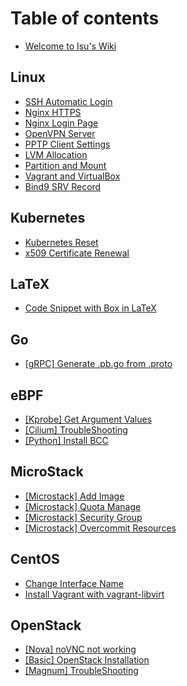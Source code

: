 # Table of contents

* [Welcome to Isu's Wiki](README.md)

## Linux

* [SSH Automatic Login](linux/ssh-automatic-login.md)
* [Nginx HTTPS](linux/nginx-https.md)
* [Nginx Login Page](linux/nginx-login-page.md)
* [OpenVPN Server](linux/openvpn-server.md)
* [PPTP Client Settings](linux/pptp-client-settings.md)
* [LVM Allocation](linux/lvm-allocation.md)
* [Partition and Mount](linux/partition-and-mount.md)
* [Vagrant and VirtualBox](linux/vagrant-and-virtualbox.md)
* [Bind9 SRV Record](linux/bind9-srv-record.md)

## Kubernetes

* [Kubernetes Reset](kubernetes/kubernetes-reset.md)
* [x509 Certificate Renewal](kubernetes/x509-certificate-renewal.md)

## LaTeX

* [Code Snippet with Box in LaTeX](latex/code-snippet-with-box-in-latex.md)

## Go

* [\[gRPC\] Generate .pb.go from .proto](go/grpc-generate-.pb.go-from-.proto.md)

## eBPF

* [\[Kprobe\] Get Argument Values](ebpf/kprobe-get-argument-values.md)
* [\[Cilium\] TroubleShooting](ebpf/cilium-troubleshooting.md)
* [\[Python\] Install BCC](ebpf/python-install-bcc.md)

## MicroStack

* [\[Microstack\] Add Image](openstack/microstack-add-image.md)
* [\[Microstack\] Quota Manage](openstack/microstack-quota-manage.md)
* [\[Microstack\] Security Group](openstack/microstack-security-group.md)
* [\[Microstack\] Overcommit Resources](openstack/microstack-overcommit-resources.md)

## CentOS

* [Change Interface Name](centos/change-interface-name.md)
* [Install Vagrant with vagrant-libvirt](centos/install-vagrant-with-vagrant-libvirt.md)

## OpenStack

* [\[Nova\] noVNC not working](openstack/nova-novnc-not-working.md)
* [\[Basic\] OpenStack Installation](openstack/basic-openstack-installation.md)
* [\[Magnum\] TroubleShooting](openstack/magnum-troubleshooting.md)
